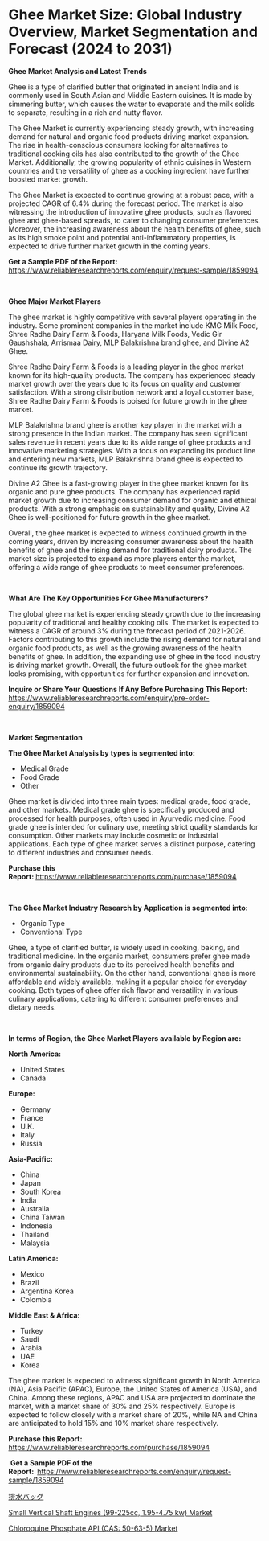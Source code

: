 <p><h1>Ghee Market Size: Global Industry Overview, Market Segmentation and Forecast (2024 to 2031)</h1></p><p><strong>Ghee Market Analysis and Latest Trends</strong></p>
<p><p>Ghee is a type of clarified butter that originated in ancient India and is commonly used in South Asian and Middle Eastern cuisines. It is made by simmering butter, which causes the water to evaporate and the milk solids to separate, resulting in a rich and nutty flavor.</p><p>The Ghee Market is currently experiencing steady growth, with increasing demand for natural and organic food products driving market expansion. The rise in health-conscious consumers looking for alternatives to traditional cooking oils has also contributed to the growth of the Ghee Market. Additionally, the growing popularity of ethnic cuisines in Western countries and the versatility of ghee as a cooking ingredient have further boosted market growth.</p><p>The Ghee Market is expected to continue growing at a robust pace, with a projected CAGR of 6.4% during the forecast period. The market is also witnessing the introduction of innovative ghee products, such as flavored ghee and ghee-based spreads, to cater to changing consumer preferences. Moreover, the increasing awareness about the health benefits of ghee, such as its high smoke point and potential anti-inflammatory properties, is expected to drive further market growth in the coming years.</p></p>
<p><strong>Get a Sample PDF of the Report:&nbsp;</strong> <a href="https://www.reliableresearchreports.com/enquiry/request-sample/1859094">https://www.reliableresearchreports.com/enquiry/request-sample/1859094</a></p>
<p>&nbsp;</p>
<p><strong>Ghee Major Market Players</strong></p>
<p><p>The ghee market is highly competitive with several players operating in the industry. Some prominent companies in the market include KMG Milk Food, Shree Radhe Dairy Farm & Foods, Haryana Milk Foods, Vedic Gir Gaushshala, Arrismaa Dairy, MLP Balakrishna brand ghee, and Divine A2 Ghee.</p><p>Shree Radhe Dairy Farm & Foods is a leading player in the ghee market known for its high-quality products. The company has experienced steady market growth over the years due to its focus on quality and customer satisfaction. With a strong distribution network and a loyal customer base, Shree Radhe Dairy Farm & Foods is poised for future growth in the ghee market.</p><p>MLP Balakrishna brand ghee is another key player in the market with a strong presence in the Indian market. The company has seen significant sales revenue in recent years due to its wide range of ghee products and innovative marketing strategies. With a focus on expanding its product line and entering new markets, MLP Balakrishna brand ghee is expected to continue its growth trajectory.</p><p>Divine A2 Ghee is a fast-growing player in the ghee market known for its organic and pure ghee products. The company has experienced rapid market growth due to increasing consumer demand for organic and ethical products. With a strong emphasis on sustainability and quality, Divine A2 Ghee is well-positioned for future growth in the ghee market.</p><p>Overall, the ghee market is expected to witness continued growth in the coming years, driven by increasing consumer awareness about the health benefits of ghee and the rising demand for traditional dairy products. The market size is projected to expand as more players enter the market, offering a wide range of ghee products to meet consumer preferences.</p></p>
<p>&nbsp;</p>
<p><strong>What Are The Key Opportunities For Ghee Manufacturers?</strong></p>
<p><p>The global ghee market is experiencing steady growth due to the increasing popularity of traditional and healthy cooking oils. The market is expected to witness a CAGR of around 3% during the forecast period of 2021-2026. Factors contributing to this growth include the rising demand for natural and organic food products, as well as the growing awareness of the health benefits of ghee. In addition, the expanding use of ghee in the food industry is driving market growth. Overall, the future outlook for the ghee market looks promising, with opportunities for further expansion and innovation.</p></p>
<p><strong>Inquire or Share Your Questions If Any Before Purchasing This Report:</strong> <a href="https://www.reliableresearchreports.com/enquiry/pre-order-enquiry/1859094">https://www.reliableresearchreports.com/enquiry/pre-order-enquiry/1859094</a></p>
<p>&nbsp;</p>
<p><strong>Market Segmentation</strong></p>
<p><strong>The Ghee Market Analysis by types is segmented into:</strong></p>
<p><ul><li>Medical Grade</li><li>Food Grade</li><li>Other</li></ul></p>
<p><p>Ghee market is divided into three main types: medical grade, food grade, and other markets. Medical grade ghee is specifically produced and processed for health purposes, often used in Ayurvedic medicine. Food grade ghee is intended for culinary use, meeting strict quality standards for consumption. Other markets may include cosmetic or industrial applications. Each type of ghee market serves a distinct purpose, catering to different industries and consumer needs.</p></p>
<p><strong>Purchase this Report:&nbsp;</strong><a href="https://www.reliableresearchreports.com/purchase/1859094">https://www.reliableresearchreports.com/purchase/1859094</a></p>
<p>&nbsp;</p>
<p><strong>The Ghee Market Industry Research by Application is segmented into:</strong></p>
<p><ul><li>Organic Type</li><li>Conventional Type</li></ul></p>
<p><p>Ghee, a type of clarified butter, is widely used in cooking, baking, and traditional medicine. In the organic market, consumers prefer ghee made from organic dairy products due to its perceived health benefits and environmental sustainability. On the other hand, conventional ghee is more affordable and widely available, making it a popular choice for everyday cooking. Both types of ghee offer rich flavor and versatility in various culinary applications, catering to different consumer preferences and dietary needs.</p></p>
<p>&nbsp;</p>
<p><strong>In terms of Region, the Ghee Market Players available by Region are:</strong></p>
<p>
    <p> <strong> North America: </strong>
        <ul>
            <li>United States</li>
            <li>Canada</li>
        </ul>
        </p> 
    <p> <strong> Europe: </strong>
        <ul>
            <li>Germany</li>
            <li>France</li>
            <li>U.K.</li>
            <li>Italy</li>
            <li>Russia</li>
        </ul>
        </p> 
    <p> <strong> Asia-Pacific: </strong>
        <ul>
            <li>China</li>
            <li>Japan</li>
            <li>South Korea</li>
            <li>India</li>
            <li>Australia</li>
            <li>China Taiwan</li>
            <li>Indonesia</li>
            <li>Thailand</li>
            <li>Malaysia</li>
        </ul>
        </p> 
    <p> <strong> Latin America: </strong>
        <ul>
            <li>Mexico</li>
            <li>Brazil</li>
            <li>Argentina Korea</li>
            <li>Colombia</li>
        </ul>
        </p> 
    <p> <strong> Middle East & Africa: </strong>
        <ul>
            <li>Turkey</li>
            <li>Saudi</li>
            <li>Arabia</li>
            <li>UAE</li>
            <li>Korea</li>
        </ul>
    </p>
    </p>
<p><p>The ghee market is expected to witness significant growth in North America (NA), Asia Pacific (APAC), Europe, the United States of America (USA), and China. Among these regions, APAC and USA are projected to dominate the market, with a market share of 30% and 25% respectively. Europe is expected to follow closely with a market share of 20%, while NA and China are anticipated to hold 15% and 10% market share respectively.</p></p>
<p><strong>Purchase this Report: </strong><a href="https://www.reliableresearchreports.com/purchase/1859094">https://www.reliableresearchreports.com/purchase/1859094</a></p>
<p>&nbsp;<strong>Get a Sample PDF of the Report:&nbsp;&nbsp;</strong><a href="https://www.reliableresearchreports.com/enquiry/request-sample/1859094">https://www.reliableresearchreports.com/enquiry/request-sample/1859094</a></p>
<p><strong></strong></p>
<p><p><a href="https://medium.com/@jewelardner5656/%E6%8E%92%E5%87%BA%E7%89%A9%E3%83%90%E3%83%83%E3%82%B0%E5%B8%82%E5%A0%B4-%E3%82%BF%E3%82%A4%E3%83%97-%E7%94%A8%E9%80%94-%E5%9C%B0%E7%90%86%E3%81%AB%E3%82%88%E3%82%8B%E5%8C%85%E6%8B%AC%E7%9A%84%E3%81%AA%E8%A9%95%E4%BE%A1-4d500948384e">排水バッグ</a></p><p><a href="https://www.linkedin.com/pulse/small-vertical-shaft-engines-99-225cc-195-475-kw-market-goal-estimating-jgp1f?trackingId=Xp2OrawtxBe7kgq7AnJJ7Q%3D%3D">Small Vertical Shaft Engines (99-225cc, 1.95-4.75 kw) Market</a></p><p><a href="https://www.linkedin.com/pulse/chloroquine-phosphate-api-cas-50-63-5-market-size-evaluating-uqytf?trackingId=hFg8oUnO29yr2h%2BaUMQE2w%3D%3D">Chloroquine Phosphate API (CAS: 50-63-5) Market</a></p></p>